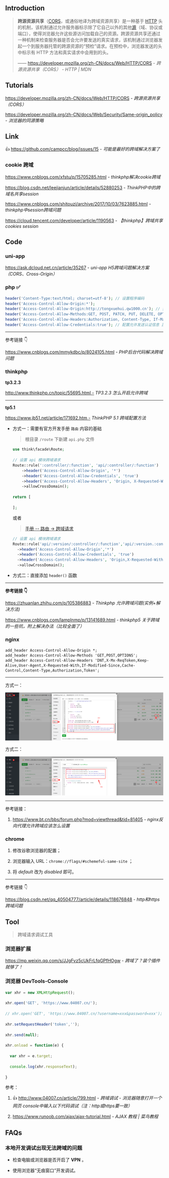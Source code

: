 ## Introduction

> **跨源资源共享**（[CORS](https://developer.mozilla.org/zh-CN/docs/Glossary/CORS)，或通俗地译为跨域资源共享）是一种基于 [HTTP](https://developer.mozilla.org/zh-CN/docs/Glossary/HTTP) 头的机制，该机制通过允许服务器标示除了它自己以外的其他[源](https://developer.mozilla.org/zh-CN/docs/Glossary/Origin)（域、协议或端口），使得浏览器允许这些源访问加载自己的资源。跨源资源共享还通过一种机制来检查服务器是否会允许要发送的真实请求，该机制通过浏览器发起一个到服务器托管的跨源资源的“预检”请求。在预检中，浏览器发送的头中标示有 HTTP 方法和真实请求中会用到的头。
>
> —— https://developer.mozilla.org/zh-CN/docs/Web/HTTP/CORS - *跨源资源共享（CORS） - HTTP | MDN*

## Tutorials

https://developer.mozilla.org/zh-CN/docs/Web/HTTP/CORS - *跨源资源共享（CORS）*

https://developer.mozilla.org/zh-CN/docs/Web/Security/Same-origin_policy - *浏览器的同源策略*

## Link

👍 https://github.com/campcc/blog/issues/15 - *可能是最好的跨域解决方案了*

### cookie 跨域

https://www.cnblogs.com/xfstu/p/15705285.html - *thinkphp解决cookie跨域*

https://blog.csdn.net/leejianjun/article/details/52880253 - *ThinkPHP中的跨域名共享session*

https://www.cnblogs.com/shitouzi/archive/2017/10/03/7623885.html - *thinkphp中session跨域问题*

https://cloud.tencent.com/developer/article/1190563 - *【thinkphp】跨域共享cookies session*



## Code

<!-- tabs:start -->

### **uni-app**

https://ask.dcloud.net.cn/article/35267 - *uni-app H5跨域问题解决方案（CORS、Cross-Origin）*



### **php ✅**

```php
header('Content-Type:text/html; charset=utf-8'); // 设置程序编码
header('Access-Control-Allow-Origin:*');
header('Access-Control-Allow-Origin:http://tongxuehui.qw1000.cn'); // 指定允许其他域名访问
header('Access-Control-Allow-Methods:GET, POST, PATCH, PUT, DELETE, OPTIONS'); // 响应类型
header('Access-Control-Allow-Headers:Authorization, Content-Type, If-Match, If-Modified-Since, If-None-Match, If-Unmodified-Since, X-Requested-With');
header('Access-Control-Allow-Credentials:true'); // 配置允许发送认证信息 比如cookies（会话机制的前提）
```

------

参考链接 👇

https://www.cnblogs.com/mmykdbc/p/8024105.html - *PHP后台代码解决跨域问题*



### **thinkphp**

**tp3.2.3**

http://www.thinkphp.cn/topic/55695.html - *TP3.2.3 怎么开启允许跨域*



------

**tp5.1**

https://www.jb51.net/article/171692.htm - *ThinkPHP 5.1 跨域配置方法*

 

- 方式一：需要有官方开发手册 `路由` 内容的基础

  > 根目录 `/route` 下新建 `api.php` 文件

  ```php
  use think\facade\Route;
  
  // 设置 api 模块跨域请求
  Route::rule(':controller/:function', 'api/:controller/:function')
      ->header('Access-Control-Allow-Origin', '*')
      ->header('Access-Control-Allow-Credentials', 'true')
      ->header('Access-Control-Allow-Headers', 'Origin, X-Requested-With, Content-Type, Accept, Connection, User-Agent, Cookie, Authorization, Token')
      ->allowCrossDomain();
  
  return [
  
  ];
  ```

  或者

  > [手册 -- 路由 -> 跨域请求](https://www.kancloud.cn/manual/thinkphp5_1/489844)

  ```php
  // 设置 api 模块跨域请求
  Route::rule('api/:version/:controller/:function','api/:version.:controller/:function')
    ->header('Access-Control-Allow-Origin','*')
    ->header('Access-Control-Allow-Credentials', 'true')
    ->header('Access-Control-Allow-Headers', 'Origin,X-Requested-With,Content-Type,Accept,Connection,User-Agent,Cookie,Token')
    ->allowCrossDomain();
  ```

  



- 方式二：直接添加 `header()` 函数



------

**参考链接 👇**

https://zhuanlan.zhihu.com/p/105386883 - *Thinkphp 允许跨域问题(实例+解决方法)*

https://www.cnblogs.com/lamplnmp/p/13141689.html - *thinkphp5 关于跨域的一些坑，附上解决办法（比较全面了）*



### **nginx**

```nginx
add_header Access-Control-Allow-Origin *;
add_header Access-Control-Allow-Methods 'GET,POST,OPTIONS';
add_header Access-Control-Allow-Headers 'DNT,X-Mx-ReqToken,Keep-Alive,User-Agent,X-Requested-With,If-Modified-Since,Cache-Control,Content-Type,Authorization,Token';
```

------

方式一：

![Cross Domain](_images/cross-domain-1.png)



方式二：

![Cross Domain](_images/cross-domain-2.png)

------

参考链接：

1. https://www.bt.cn/bbs/forum.php?mod=viewthread&tid=81405 - *nginx反向代理允许跨域应该怎么设置*



### **chrome**

1. 修改谷歌浏览器的配置；

2. 浏览器输入 URL：`chrome://flags/#schemeful-same-site` ；

3. 将 *default* 改为 *disabled* 即可。

------

参考链接 👇

https://blog.csdn.net/qq_40504777/article/details/118676848 - *http和https跨域问题*



 <!-- tabs:end -->



## Tool

> 跨域请求调试工具

### 浏览器扩展

https://mp.weixin.qq.com/s/JJgFvz5cUkFrLfqGPfHOgw - *跨域了？装个插件就够了！*

### 浏览器 DevTools-Console

```js
var xhr = new XMLHttpRequest();

xhr.open('GET', 'https://www.04007.cn/');

// xhr.open('GET', 'https://www.04007.cn/?username=xxx&password=xxx');

xhr.setRequestHeader('token','');

xhr.send(null);

xhr.onload = function(e) {

  var xhr = e.target;

  console.log(xhr.responseText);

}
```

参考：

1. 👍 http://www.04007.cn/article/799.html - *跨域调试 - 浏览器随意打开一个网页 console中输入以下代码调试（注：http或https要一致）*

2. https://www.runoob.com/ajax/ajax-tutorial.html - *AJAX 教程 | 菜鸟教程*

## FAQs

### 本地开发调试出现无法跨域的问题

- 检查电脑或浏览器是否开启了 **VPN** 。

- 使用浏览器“无痕窗口”开发调试。

